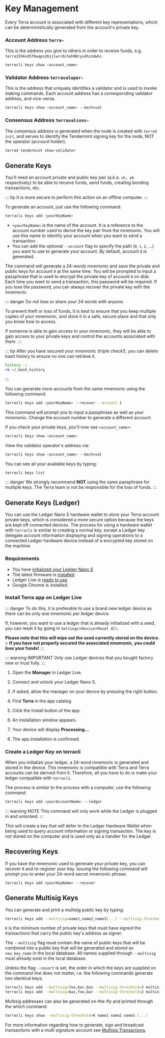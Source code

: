 # Key Management

Every Terra account is associated with different key representations, which can be deterministically generated from the account's private key.

### Account Address `terra-`

This is the address you give to others in order to receive funds, e.g. `terra15h6vd5f0wqps26zjlwrc6chah08ryu4hzzdwhc`.

```bash
terracli keys show <account_name>
```

### Validator Address `terravaloper-`

This is the address that uniquely identifies a validator and is used to invoke staking commands. Each account address has a corresponding validator address, and vice-versa.

```bash
terracli keys show <account_name> --bech=val
```

### Consensus Address `terravalcons-`

The consensus address is generated when the node is created with `terrad init`, and serves to identify the Tendermint signing key for the node, NOT the operator (account holder).

```bash
terrad tendermint show-validator
```

## Generate Keys

You'll need an account private and public key pair \(a.k.a. `sk, pk` respectively\) to be able to receive funds, send funds, creating bonding transactions, etc.

::: tip
It is more secure to perform this action on an offline computer.
:::

To generate an account, just use the following command:

```bash
terracli keys add <yourKeyName>
```

- `<yourKeyName>` is the name of the account. It is a reference to the account number used to derive the key pair from the mnemonic. You will use this name to identify your account when you want to send a transaction.
- You can add the optional `--account` flag to specify the path \(`0`, `1`, `2`, ...\) you want to use to generate your account. By default, account `0` is generated.

The command will generate a 24-words mnemonic and save the private and public keys for account `0` at the same time. You will be prompted to input a passphrase that is used to encrypt the private key of account `0` on disk. Each time you want to send a transaction, this password will be required. If you lose the password, you can always recover the private key with the mnemonic.

::: danger
Do not lose or share your 24 words with anyone.

To prevent theft or loss of funds, it is best to ensure that you keep multiple copies of your mnemonic, and store it in a safe, secure place and that only you know how to access.

If someone is able to gain access to your mnemonic, they will be able to gain access to your private keys and control the accounts associated with them.
:::

::: tip
After you have secured your mnemonic \(triple check!\), you can delete bash history to ensure no one can retrieve it.

```bash
history -c
rm ~/.bash_history
```

:::

You can generate more accounts from the same mnemonic using the following command:

```bash
terracli keys add <yourKeyName> --recover --account 1
```

This command will prompt you to input a passphrase as well as your mnemonic. Change the account number to generate a different account.

If you check your private keys, you'll now see `<account_name>`:

```bash
terracli keys show <account_name>
```

View the validator operator's address via:

```bash
terracli keys show <account_name> --bech=val
```

You can see all your available keys by typing:

```bash
terracli keys list
```

::: danger
We strongly recommend **NOT** using the same passphrase for multiple keys.
The Terra team is not be responsible for the loss of funds.
:::

## Generate Keys (Ledger)

You can use the Ledger Nano S hardware wallet to store your Terra account private keys, which is considered a more secure option because the keys are kept off connected devices. The process for using a hardware wallet with `terracli` is similar to creating a normal key, except a Ledger key delegate account information displaying and signing operations to a connected Ledger hardware device instead of a encrypted key stored on the machine.

### Requirements

- You have [initialized your Ledger Nano S](https://support.ledgerwallet.com/hc/en-us/articles/360000613793)
- The latest firmware is [installed](https://support.ledger.com/hc/en-us/articles/360002731113-Update-Ledger-Nano-S-firmware)
- Ledger Live is [ready to use](https://support.ledger.com/hc/en-us/articles/360006395233-Take-your-first-steps)
- Google Chrome is installed.

### Install Terra app on Ledger Live

::: danger
To do this, it is preferable to use a brand new ledger device as there can be only one mnemonic per ledger device.

If, however, you want to use a ledger that is already initialized with a seed, you can reset it by going in `Settings`>`Device`>`Reset All`.

**Please note that this will wipe out the seed currently stored on the device.** > **If you have not properly secured the associated mnemonic, you could lose your funds!**
:::

::: warning IMPORTANT
Only use Ledger devices that you bought factory new or trust fully.
:::

1. Open the **Manager** in Ledger Live.

2. Connect and unlock your Ledger Nano S.

3. If asked, allow the manager on your device by pressing the right button.

4. Find **Terra** in the app catalog.

5. Click the Install button of the app.

6. An installation window appears.

7. Your device will display **Processing…**

8. The app installation is confirmed.

### Create a Ledger Key on terracli

When you initialize your ledger, a 24-word mnemonic is generated and stored in the device. This mnemonic is compatible with Terra and Terra accounts can be derived from it. Therefore, all you have to do is make your ledger compatible with `terracli`. 

The process is similar to the process with a computer; use the following command:

```bash
terracli keys add <yourAccountName> --ledger
```

::: warning NOTE
This command will only work while the Ledger is plugged in and unlocked.
:::

This will create a key that will defer to the Ledger Hardware Wallet when being used to query account information or signing transaction. The key is not stored on the computer and is used only as a handler for the Ledger.

## Recovering Keys

If you have the mnemonic used to generate your private key, you can recover it and re-register your key. Issuing the following command will prompt you to enter your 24-word secret mnemonic phrase.

```
terracli keys add <yourKeyName> --recover
```

## Generate Multisig Keys

You can generate and print a multisig public key by typing:

```bash
terracli keys add --multisig=name1,name2,name3[...] --multisig-threshold=K new_key_name
```

`K` is the minimum number of private keys that must have signed the transactions that carry the public key's address as signer.

The `--multisig` flag must contain the name of public keys that will be combined into a public key that will be generated and stored as `new_key_name` in the local database. All names supplied through `--multisig` must already exist in the local database.

Unless the flag `--nosort` is set, the order in which the keys are supplied on the command line does not matter, i.e. the following commands generate two identical keys:

```bash
terracli keys add --multisig=foo,bar,baz --multisig-threshold=2 multisig_address
terracli keys add --multisig=baz,foo,bar --multisig-threshold=2 multisig_address
```

Multisig addresses can also be generated on-the-fly and printed through the which command:

```bash
terracli keys show --multisig-threshold=K name1 name2 name3 [...]
```

For more information regarding how to generate, sign and broadcast transactions with a multi signature account see [Multisig Transactions](./multisig).
